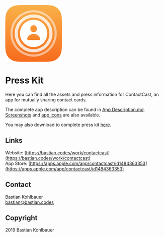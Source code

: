 ![ContactCast App Icon](https://raw.githubusercontent.com/freshking/ContactCast-Presskit/master/App%20Icon/ContactCast%20Icon%20180px.png)

# Press Kit

Here you can find all the assets and press information for ContactCast, an app for mutually sharing contact cards.

The complete app description can be found in [App Description.md](https://github.com/freshking/contactcast-presskit/blob/master/App%20Description.md). [Screenshots](https://github.com/freshking/ContactCast-Presskit/tree/master/Screenshots) and [app icons](https://github.com/freshking/ContactCast-Presskit/tree/master/App%20Icon) are also available. 

You may also download to complete press kit [here](https://github.com/freshking/ContactCast-Presskit/archive/master.zip).

## Links

Website: [https://bastian.codes/work/contactcast](https://bastian.codes/work/contactcast)  
App Store: [https://apps.apple.com/app/contactcast/id1484363353](https://apps.apple.com/app/contactcast/id1484363353)

## Contact
 
Bastian Kohlbauer  
[bastian@bastian.codes](mailto:bastian@bastian.codes)

## Copyright 

2019 Bastian Kohlbauer